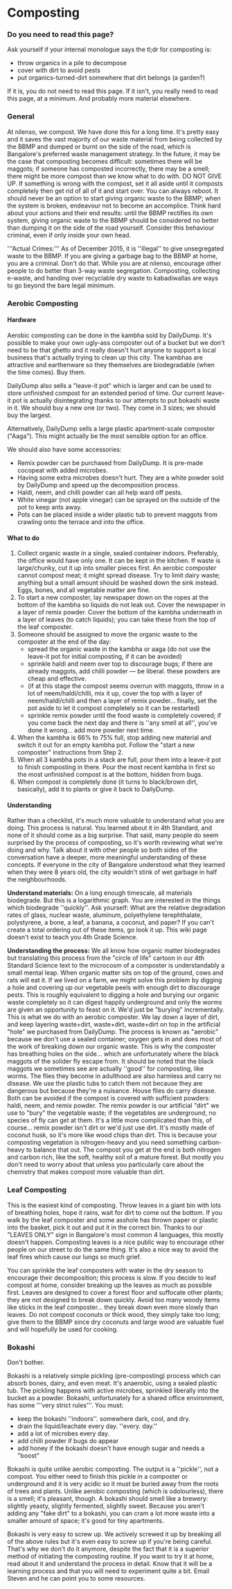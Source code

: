 # Composting

### Do you need to read this page?

Ask yourself if your internal monologue says the tl;dr for composting is:

* throw organics in a pile to decompose
* cover with dirt to avoid pests
* put organics-turned-dirt somewhere that dirt belongs (a garden?)

If it is, you do not need to read this page. If it isn't, you really need to read this page, at a minimum. And probably more material elsewhere.

### General

At nilenso, we compost. We have done this for a long time. It's pretty easy and it saves the vast majority of our waste material from being collected by the BBMP and dumped or burnt on the side of the road, which is Bangalore's preferred waste management strategy. In the future, it may be the case that composting becomes difficult: sometimes there will be maggots; if someone has composted incorrectly, there may be a smell; there might be more compost than we know what to do with. DO NOT GIVE UP. If something is wrong with the compost, set it all aside until it composts completely then get rid of all of it and start over. You can always reboot. It should never be an option to start giving organic waste to the BBMP; when the system is broken, endeavour not to become an accomplice. Think hard about your actions and their end results: until the BBMP rectifies its own system, giving organic waste to the BBMP should be considered no better than dumping it on the side of the road yourself. Consider this behaviour criminal, even if only inside your own head.

'''Actual Crimes:''' As of December 2015, it is ''illegal'' to give unsegregated waste to the BBMP. If you are giving a garbage bag to the BBMP at home, you are a criminal. Don't do that. While you are at nilenso, encourage other people to do better than 3-way waste segregation. Composting, collecting e-waste, and handing over recyclable dry waste to kabadiwallas are ways to go beyond the bare legal minimum.

### Aerobic Composting

#### Hardware

Aerobic composting can be done in the kambha sold by DailyDump. It's possible to make your own ugly-ass composter out of a bucket but we don't need to be that ghetto and it really doesn't hurt anyone to support a local business that's actually trying to clean up this city. The kambhas are attractive and earthenware so they themselves are biodegradable (when the time comes). Buy them.

DailyDump also sells a "leave-it pot" which is larger and can be used to store unfinished compost for an extended period of time. Our current leave-it pot is actually disintegrating thanks to our attempts to put bokashi waste in it. We should buy a new one (or two). They come in 3 sizes; we should buy the largest.

Alternatively, DailyDump sells a large plastic apartment-scale composter ("Aaga"). This might actually be the most sensible option for an office.

We should also have some accessories:

* Remix powder can be purchased from DailyDump. It is pre-made cocopeat with added microbes.
* Having some extra microbes doesn't hurt. They are a white powder sold by DailyDump and speed up the decomposition process.
* Haldi, neem, and chilli powder can all help ward off pests.
* White vinegar (not apple vinegar) can be sprayed on the outside of the pot to keep ants away.
* Pots can be placed inside a wider plastic tub to prevent maggots from crawling onto the terrace and into the office.

#### What to do

1. Collect organic waste in a single, sealed container indoors. Preferably, the office would have only one. It can be kept in the kitchen. If waste is large/chunky, cut it up into smaller pieces first. An aerobic composter cannot compost meat; it might spread disease. Try to limit dairy waste; anything but a small amount should be washed down the sink instead. Eggs, bones, and all vegetable matter are fine.
2. To start a new composter, lay newspaper down on the ropes at the bottom of the kambha so liquids do not leak out. Cover the newspaper in a layer of remix powder. Cover the bottom of the kambha underneath in a layer of leaves (to catch liquids); you can take these from the top of the leaf composter.
3. Someone should be assigned to move the organic waste to the composter at the end of the day: 
   * spread the organic waste in the kambha or aaga (do not use the leave-it pot for initial composting, if it can be avoided)
   * sprinkle haldi and neem over top to discourage bugs; if there are already maggots, add chilli powder — be liberal. these powders are cheap and effective.
   * (if at this stage the compost seems overrun with maggots, throw in a lot of neem/haldi/chilli, mix it up, cover the top with a layer of neem/haldi/chilli and then a layer of remix powder... finally, set the pot aside to let it compost completely so it can be restarted)
   * sprinkle remix powder until the food waste is completely covered; if you come back the next day and there is ''any smell at all'', you've done it wrong... add more powder next time.
4. When the kambha is 66% to 75% full, stop adding new material and switch it out for an empty kambha pot. Follow the "start a new composter" instructions from Step 2.
5. When all 3 kambha pots in a stack are full, pour them into a leave-it pot to finish composting in there. Pour the most recent kambha in first so the most unfinished compost is at the bottom, hidden from bugs.
6. When compost is completely done (it turns to black/brown dirt, basically), add it to plants or give it back to DailyDump.

#### Understanding

Rather than a checklist, it's much more valuable to understand what you are doing. This process is natural. You learned about it in 4th Standard, and none of it should come as a big surprise. That said, many people do seem surprised by the process of composting, so it's worth reviewing what we're doing and why. Talk about it with other people so both sides of the conversation have a deeper, more meaningful understanding of these concepts. If everyone in the city of Bangalore understood what they learned when they were 8 years old, the city wouldn't stink of wet garbage in half the neighbourhoods.

**Understand materials:** On a long enough timescale, all materials biodegrade. But this is a logarithmic graph. You are interested in the things which biodegrade ''quickly''. Ask yourself: What are the relative degradation rates of glass, nuclear waste, aluminum, polyethylene terephthalate, polystyrene, a bone, a leaf, a banana, a coconut, and paper? If you can't create a total ordering out of these items, go look it up. This wiki page doesn't exist to teach you 4th Grade Science.

**Understanding the process:** We all know how organic matter biodegrades but translating this process from the "circle of life" cartoon in our 4th Standard Science text to the microcosm of a composter is understandably a small mental leap. When organic matter sits on top of the ground, cows and rats will eat it. If we lived on a farm, we might solve this problem by digging a hole and covering up our vegetable peels with enough dirt to discourage pests. This is roughly equivalent to digging a hole and burying our organic waste completely so it can digest happily underground and only the worms are given an opportunity to feast on it. We'd just be "burying" incrementally. This is what we do with an aerobic composter. We lay down a layer of dirt, and keep layering waste+dirt, waste+dirt, waste+dirt on top in the artificial "hole" we purchased from DailyDump. The process is known as "aerobic" because we don't use a sealed container; oxygen gets in and does most of the work of breaking down our organic waste. This is why the composter has breathing holes on the side... which are unfortunately where the black maggots of the solider fly escape from. It should be noted that the black maggots we sometimes see are actually ''good'' for composting, like worms. The flies they become in adulthood are also harmless and carry no disease. We use the plastic tubs to catch them not because they are dangerous but because they're a nuisance. House flies do carry disease. Both can be avoided if the compost is covered with sufficient powders: haldi, neem, and remix powder. The remix powder is our artificial "dirt" we use to "bury" the vegetable waste; if the vegetables are underground, no species of fly can get at them. It's a little more complicated than this, of course... remix powder isn't dirt or we'd just use dirt. It's mostly made of coconut husk, so it's more like wood chips than dirt. This is because your composting vegetation is nitrogen-heavy and you need something carbon-heavy to balance that out. The compost you get at the end is both nitrogen and carbon rich, like the soft, healthy soil of a mature forest. But mostly you don't need to worry about that unless you particularly care about the chemistry that makes compost more valuable than dirt.

### Leaf Composting

This is the easiest kind of composting. Throw leaves in a giant bin with lots of breathing holes, hope it rains, wait for dirt to come out the bottom. If you walk by the leaf composter and some asshole has thrown paper or plastic into the basket, pick it out and put it in the correct bin. Thanks to our "LEAVES ONLY" sign in Bangalore's most common 4 languages, this mostly doesn't happen. Composting leaves is a nice public way to encourage other people on our street to do the same thing. It's also a nice way to avoid the leaf fires which cause our lungs so much grief.

You can sprinkle the leaf composters with water in the dry season to encourage their decomposition; this process is slow. If you decide to leaf compost at home, consider breaking up the leaves as much as possible first. Leaves are designed to cover a forest floor and suffocate other plants; they are not designed to break down quickly. Avoid too many woody items like sticks in the leaf composter... they break down even more slowly than leaves. Do not compost coconuts or thick wood, they simply take too long; give them to the BBMP since dry coconuts and large wood are valuable fuel and will hopefully be used for cooking.

### Bokashi

Don't bother.

Bokashi is a relatively simple pickling (pre-composting) process which can absorb bones, dairy, and even meat. It's anaerobic, using a sealed plastic tub. The pickling happens with active microbes, sprinkled liberally into the bucket as a powder. Bokashi, unfortunately for a shared office environment, has some '''very strict rules'''. You must:

* keep the bokashi ''indoors''. somewhere dark, cool, and dry.
* drain the liquid/leachate every day. ''every. day.''
* add a lot of microbes every day.
* add chilli powder if bugs do appear
* add honey if the bokashi doesn't have enough sugar and needs a "boost"

Bokashi is quite unlike aerobic composting. The output is a ''pickle'', not a compost. You either need to finish this pickle in a composter or underground and it is very acidic so it must be buried away from the roots of trees and plants. Unlike aerobic composting (which is odolourless), there is a smell; it's pleasant, though. A bokashi should smell like a brewery: slightly yeasty, slightly fermented, slightly sweet. Because you aren't adding any "fake dirt" to a bokashi, you can cram a lot more waste into a smaller amount of space; it's good for tiny apartments.

Bokashi is very easy to screw up. We actively screwed it up by breaking all of the above rules but it's even easy to screw up if you're being careful. That's why we don't do it anymore, despite the fact that it is a superior method of initiating the composting routine. If you want to try it at home, read about it and understand the process in detail. Know that it will be a learning process and that you will need to experiment quite a bit. Email Steven and he can point you to some resources.
